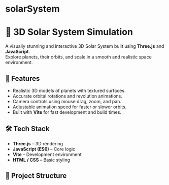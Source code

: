 ﻿# solarSystem

# 🌌 3D Solar System Simulation

A visually stunning and interactive 3D Solar System built using **Three.js** and **JavaScript**.  
Explore planets, their orbits, and scale in a smooth and realistic space environment.

## 🚀 Features
- Realistic 3D models of planets with textured surfaces.
- Accurate orbital rotations and revolution animations.
- Camera controls using mouse drag, zoom, and pan.
- Adjustable animation speed for faster or slower orbits.
- Built with **Vite** for fast development and build times.

## 🛠️ Tech Stack
- **Three.js** – 3D rendering
- **JavaScript (ES6)** – Core logic
- **Vite** – Development environment
- **HTML / CSS** – Basic styling

## 📂 Project Structure
